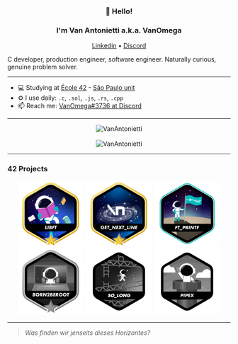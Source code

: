 
<h3 align="center">👋 Hello!</h3>
<h3 align="center">I'm Van Antonietti a.k.a. VanOmega</h3>
<p align="center">
  <a href="https://www.linkedin.com/in/vanantonietti/">Linkedin</a> •
  <a href="https://discordapp.com/users/347140501415395330">Discord</a>
</p>

C developer, production engineer, software engineer.
Naturally curious, genuine problem solver.

---

- 💻 Studying at [École 42](https://www.42.fr/) - [São Paulo unit](https://www.42sp.org.br/)
- ⚙️ I use daily: `.c`, `.sol`, `.js`, `.rs`, `.cpp`
- 📫 Reach me: [VanOmega#3736 at Discord](https://discordapp.com/users/347140501415395330)

---

<p align="center">
  <img src="https://github-profile-trophy.vercel.app/?username=VanAntonietti&title=Commit,Followers,Stars&theme=onedark&row=1&column=3&no-bg=true&margin-w=15&no-frame=true" alt="VanAntonietti" /></a>
  <br>
  <br>
  <img src="https://github-readme-streak-stats.herokuapp.com/?user=VanAntonietti&theme=dracula&hide_border=true" alt="VanAntonietti" /></a>
</p>

---
### 42 Projects
<p align="center">
  <a href="https://github.com/VanAntonietti/42-libft"><img src="img/libft-star.png" alt="libft 125/100"></a>
  <a href="https://github.com/VanAntonietti/42-get_next_line"><img src="img/gnl-star.png" alt="GNL 125/100"></a>
  <a href="https://github.com/VanAntonietti/42-ft_printf"><img src="img/ft_printf.png" alt="ft_printf 100/100"></a>
  <a href="https://github.com/VanAntonietti/42-born2beroot"><img src="img/born2beroot-gray.png" alt="WIP"></a>
  <a href="https://github.com/VanAntonietti/42-so_long"><img src="img/so_long-gray.png" alt="WIP"></a>
  <a href="https://github.com/VanAntonietti/42-pipex"><img src="img/pipex-gray.png" alt="WIP"></a>
</p>

---

> *Was finden wir jenseits dieses Horizontes?*
